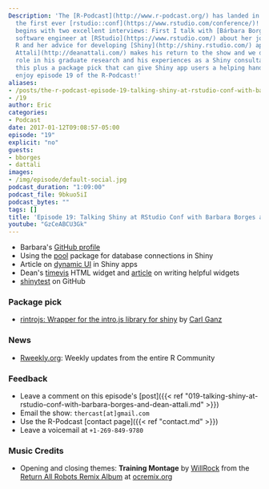 ```yaml
---
Description: 'The [R-Podcast](http://www.r-podcast.org/) has landed in Orlando for
  the first ever [rstudio::conf](https://www.rstudio.com/conference/)!  Our coverage
  begins with two excellent interviews: First I talk with [Bárbara Borges Ribeiro](https://github.com/bborgesr),
  software engineer at [RStudio](https://www.rstudio.com/) about her journey to using
  R and her advice for developing [Shiny](http://shiny.rstudio.com/) apps.  Then [Dean
  Attali](http://deanattali.com/) makes his return to the show and we discuss R''s
  role in his graduate research and his experiences as a Shiny consultant.  All of
  this plus a package pick that can give Shiny app users a helping hand.  I hope you
  enjoy episode 19 of the R-Podcast!'
aliases:
- /posts/the-r-podcast-episode-19-talking-shiny-at-rstudio-conf-with-barbara-borges-and-dean-attali.html
- /19
author: Eric
categories:
- Podcast
date: 2017-01-12T09:08:57-05:00
episode: "19"
explicit: "no"
guests:
- bborges
- dattali
images:
- /img/episode/default-social.jpg
podcast_duration: "1:09:00"
podcast_file: 9bkuo5iI
podcast_bytes: ""
tags: []
title: 'Episode 19: Talking Shiny at RStudio Conf with Barbara Borges and Dean Attali'
youtube: "GzCeABCU3Gk"
---
```


* Barbara's [GitHub profile](https://github.com/bborgesr)
* Using the [pool](http://shiny.rstudio.com/articles/pool-basics.html) package for database connections in Shiny
* Article on [dynamic UI](http://shiny.rstudio.com/articles/dynamic-ui.html) in Shiny apps
* Dean's [timevis](https://github.com/daattali/timevis) HTML widget and [article](http://deanattali.com/blog/htmlwidgets-tips/) on writing helpful widgets
* [shinytest](https://github.com/rstudio/shinytest) on GitHub

### Package pick

- [rintrojs: Wrapper for the intro.js library for shiny](https://github.com/carlganz/rintrojs) by [Carl Ganz](https://github.com/carlganz)

### News

* [Rweekly.org](https://rweekly.org/): Weekly updates from the entire R Community

### Feedback

- Leave a comment on this episode's [post]({{< ref "019-talking-shiny-at-rstudio-conf-with-barbara-borges-and-dean-attali.md" >}})
- Email the show: `thercast[at]gmail.com`
- Use the R-Podcast [contact page]({{< ref "contact.md" >}})
- Leave a voicemail at `+1-269-849-9780`

### Music Credits

- Opening and closing themes: __Training Montage__ by [WillRock](http://ocremix.org/artist/5043/willrock)  from the [Return All Robots Remix Album](http://ocremix.org/events/returnallrobots/) at [ocremix.org](http://ocremix.org/)

